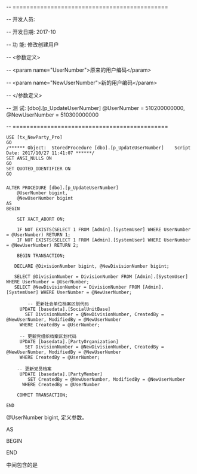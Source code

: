 -- =============================================

-- 开发人员:

-- 开发日期: 2017-10

-- 功    能: 修改创建用户

-- &lt;参数定义&gt;

-- &lt;param name="UserNumber"&gt;原来的用户编码&lt;/param&gt;

-- &lt;param name="NewUserNumber"&gt;新的用户编码&lt;/param&gt;

-- &lt;/参数定义&gt;

-- 测    试: \[dbo\].\[p\_UpdateUserNumber\] @UserNumber = 510200000000, @NewUserNumber = 510300000000

-- =============================================

```
USE [tx_NewParty_Pro]
GO
/****** Object:  StoredProcedure [dbo].[p_UpdateUserNumber]    Script Date: 2017/10/27 11:41:07 ******/
SET ANSI_NULLS ON
GO
SET QUOTED_IDENTIFIER ON
GO
```

##### 

```
ALTER PROCEDURE [dbo].[p_UpdateUserNumber] 
    @UserNumber bigint,
    @NewUserNumber bigint
AS
BEGIN

    SET XACT_ABORT ON;

    IF NOT EXISTS(SELECT 1 FROM [Admin].[SystemUser] WHERE UserNumber = @UserNumber) RETURN 1;
    IF NOT EXISTS(SELECT 1 FROM [Admin].[SystemUser] WHERE UserNumber = @NewUserNumber) RETURN 2;

    BEGIN TRANSACTION;

   DECLARE @DivisionNumber bigint, @NewDivisionNumber bigint;

   SELECT @DivisionNumber = DivisionNumber FROM [Admin].[SystemUser] WHERE UserNumber = @UserNumber;
   SELECT @NewDivisionNumber = DivisionNumber FROM [Admin].[SystemUser] WHERE UserNumber = @NewUserNumber;

        -- 更新社会单位档案区划代码
     UPDATE [basedata].[SocialUnitBase] 
       SET DivisionNumber = @NewDivisionNumber, CreatedBy = @NewUserNumber, ModifiedBy = @NewUserNumber
     WHERE CreatedBy = @UserNumber;

     -- 更新党组织档案区划代码
     UPDATE [basedata].[PartyOrganization]
       SET DivisionNumber = @NewDivisionNumber, CreatedBy = @NewUserNumber, ModifiedBy = @NewUserNumber
     WHERE CreatedBy = @UserNumber;

    -- 更新党员档案
     UPDATE [basedata].[PartyMember]
        SET CreatedBy = @NewUserNumber, ModifiedBy = @NewUserNumber
      WHERE CreatedBy = @UserNumber

    COMMIT TRANSACTION;

END
```

@UserNumber bigint, 定义参数。

AS

BEGIN

END

中间包含的是



